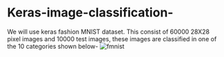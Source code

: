 # Keras-image-classification-
We will use keras fashion MNIST dataset. This consist of 60000 28X28 pixel images and 10000 test images, these images are classified in one of the 10 categories shown below-
![fmnist](https://github.com/patilabhi20/Keras-image-classification-/assets/157373320/b645ab07-a4fd-4289-b090-ba0365fd5e11)
